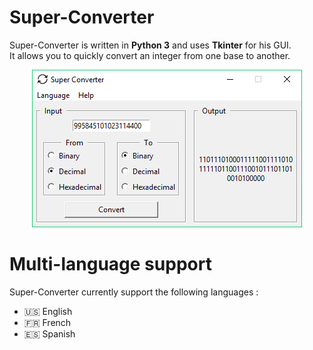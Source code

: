 # Super-Converter

<p>
Super-Converter is written in <b>Python 3</b> and uses <b>Tkinter</b> for his GUI.<br>
    It allows you to quickly convert an integer from one base to another.<br>
</p>

<p align="center">
  <img src="https://github.com/NicolasBi/Super-Converter/blob/master/res/screenshot_example.png?raw=true" alt="Example screenshot"/>
</p>

# Multi-language support
Super-Converter currently support the following languages :
* 🇺🇸 English
* 🇫🇷 French
* 🇪🇸 Spanish
